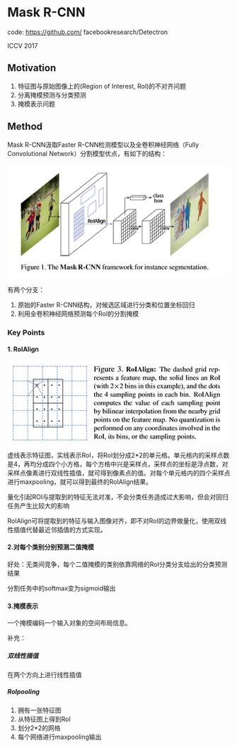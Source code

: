 # Mask R-CNN

code: https://github.com/ facebookresearch/Detectron

ICCV 2017

## Motivation

1. 特征图与原始图像上的(Region of Interest, RoI)的不对齐问题
2. 分离掩模预测与分类预测
3. 掩模表示问题

## Method

Mask R-CNN汲取Faster R-CNN检测模型以及全卷积神经网络（Fully Convolutional Network）分割模型优点，有如下的结构：

![1568809748278](../img/1568809748278.png)

有两个分支：

1. 原始的Faster R-CNN结构，对候选区域进行分类和位置坐标回归
2. 利用全卷积神经网络预测每个RoI的分割掩模

### Key Points

#### 1. RoIAlign

![1568810382709](../img/1568810382709.png)

虚线表示特征图，实线表示RoI，将RoI划分成2*2的单元格。单元格内的采样点数是4，再均分成四个小方格，每个方格中兴是采样点，采样点的坐标是浮点数，对采样点像素进行双线性插值，就可得到像素点的值。对每个单元格内的四个采样点进行maxpooling，就可以得到最终的RoIAlign结果。

量化引起ROI与提取到的特征无法对准，不会分类任务造成过大影响，但会对回归任务产生比较大的影响

RoIAlign可将提取到的特征与输入图像对齐，即不对RoI的边界做量化，使用双线性插值代替最近邻插值的方式实现。

#### 2.对每个类别分别预测二值掩模

好处：无类间竞争，每个二值掩模的类别依靠网络的RoI分类分支给出的分类预测结果

分割任务中的softmax变为sigmoid输出

#### 3.掩模表示

一个掩模编码一个输入对象的空间布局信息。

补充：

##### 双线性插值

在两个方向上进行线性插值​                                                                                                                                                                                                                                                                                                                                                                                                                                                                                                                                                                                                                                                                                                                                                           

##### RoIpooling

1. 拥有一张特征图
2. 从特征图上得到RoI
3. 划分2*2的网格
4. 每个网络进行maxpooling输出



